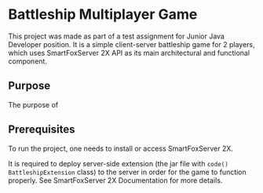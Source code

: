 # Battleship Multiplayer Game
This project was made as part of a test assignment for Junior Java Developer position. It is a simple client-server battleship game for 2 players, which uses SmartFoxServer 2X API as its main architectural and functional component.

## Purpose
The purpose of 

## Prerequisites
To run the project, one needs to install or access SmartFoxServer 2X. 

It is required to deploy server-side extension (the jar file with `code() BattleshipExtension` class) to the server in order for the game to function properly. See SmartFoxServer 2X Documentation for more details.





